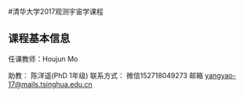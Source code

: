 #清华大学2017观测宇宙学课程 

## 课程基本信息 
任课教师：Houjun Mo 

助教： 陈洋遥(PhD 1年级) 
联系方式： 
    微信152718049273 
    邮箱 yangyao-17@mails.tsinghua.edu.cn


